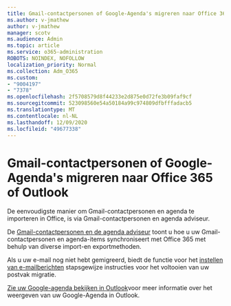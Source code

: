 ```yaml
---
title: Gmail-contactpersonen of Google-Agenda's migreren naar Office 365 of Outlook
ms.author: v-jmathew
author: v-jmathew
manager: scotv
ms.audience: Admin
ms.topic: article
ms.service: o365-administration
ROBOTS: NOINDEX, NOFOLLOW
localization_priority: Normal
ms.collection: Adm_O365
ms.custom:
- "9004197"
- "7378"
ms.openlocfilehash: 2f5708579d8f44233e2d875e0d72fe3b09faf9cf
ms.sourcegitcommit: 523098560e54a50184a99c974809dfbfffadacb5
ms.translationtype: MT
ms.contentlocale: nl-NL
ms.lasthandoff: 12/09/2020
ms.locfileid: "49677338"
---
```

# <a name="migrate-gmail-contacts-or-google-calendars-to-office-365-or-outlook"></a>Gmail-contactpersonen of Google-Agenda's migreren naar Office 365 of Outlook

De eenvoudigste manier om Gmail-contactpersonen en agenda te importeren in Office, is via Gmail-contactpersonen en agenda adviseur.

De [Gmail-contactpersonen en de agenda adviseur](https://go.microsoft.com/fwlink/?linkid=2134386) toont u hoe u uw Gmail-contactpersonen en agenda-items synchroniseert met Office 365 met behulp van diverse import-en exportmethoden.

Als u uw e-mail nog niet hebt gemigreerd, biedt de functie voor het [instellen van e-mailberichten](https://go.microsoft.com/fwlink/?linkid=2133951) stapsgewijze instructies voor het voltooien van uw postvak migratie.

[Zie uw Google-agenda bekijken in Outlook](https://go.microsoft.com/fwlink/?linkid=2083939)voor meer informatie over het weergeven van uw Google-Agenda in Outlook.
